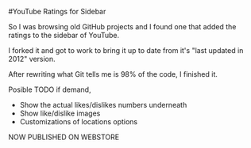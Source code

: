 #YouTube Ratings for Sidebar 

So I was browsing old GitHub projects and I found one that added the ratings to the sidebar of YouTube. 

I forked it and got to work to bring it up to date from it's "last updated in 2012" version. 

After rewriting what Git tells me is 98% of the code, I finished it. 

Posible TODO if demand, 
- Show the actual likes/dislikes numbers underneath 
- Show like/dislike images 
- Customizations of locations options 


NOW PUBLISHED ON WEBSTORE 
